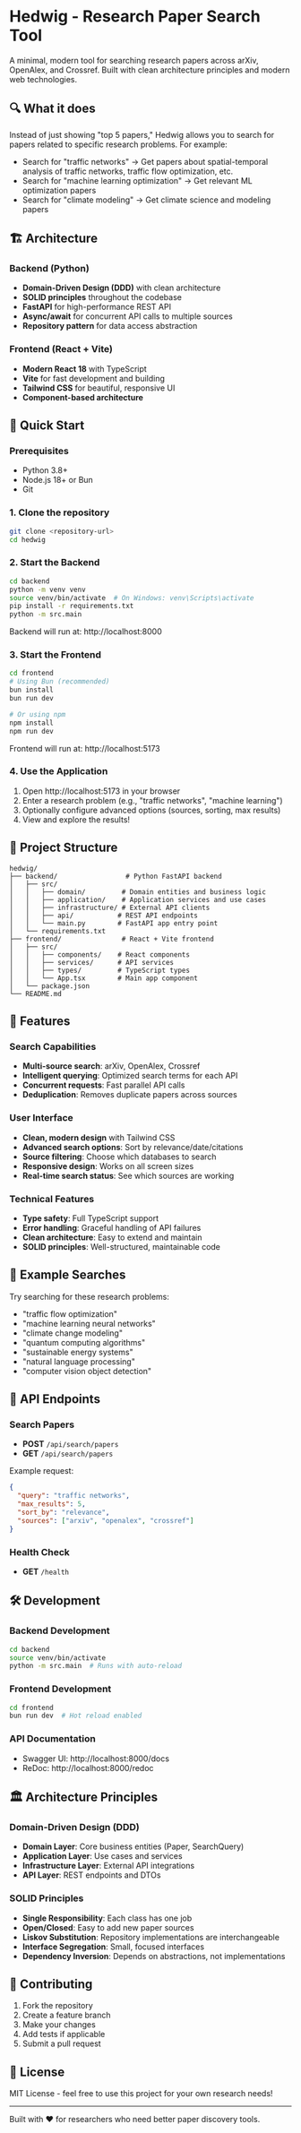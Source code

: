 # Hedwig - Research Paper Search Tool

A minimal, modern tool for searching research papers across arXiv, OpenAlex, and Crossref. Built with clean architecture principles and modern web technologies.

## 🔍 What it does

Instead of just showing "top 5 papers," Hedwig allows you to search for papers related to specific research problems. For example:

- Search for "traffic networks" → Get papers about spatial-temporal analysis of traffic networks, traffic flow optimization, etc.
- Search for "machine learning optimization" → Get relevant ML optimization papers
- Search for "climate modeling" → Get climate science and modeling papers

## 🏗️ Architecture

### Backend (Python)
- **Domain-Driven Design (DDD)** with clean architecture
- **SOLID principles** throughout the codebase
- **FastAPI** for high-performance REST API
- **Async/await** for concurrent API calls to multiple sources
- **Repository pattern** for data access abstraction

### Frontend (React + Vite)
- **Modern React 18** with TypeScript
- **Vite** for fast development and building
- **Tailwind CSS** for beautiful, responsive UI
- **Component-based architecture**

## 🚀 Quick Start

### Prerequisites
- Python 3.8+
- Node.js 18+ or Bun
- Git

### 1. Clone the repository
```bash
git clone <repository-url>
cd hedwig
```

### 2. Start the Backend
```bash
cd backend
python -m venv venv
source venv/bin/activate  # On Windows: venv\Scripts\activate
pip install -r requirements.txt
python -m src.main
```

Backend will run at: http://localhost:8000

### 3. Start the Frontend
```bash
cd frontend
# Using Bun (recommended)
bun install
bun run dev

# Or using npm
npm install
npm run dev
```

Frontend will run at: http://localhost:5173

### 4. Use the Application
1. Open http://localhost:5173 in your browser
2. Enter a research problem (e.g., "traffic networks", "machine learning")
3. Optionally configure advanced options (sources, sorting, max results)
4. View and explore the results!

## 📁 Project Structure

```
hedwig/
├── backend/                 # Python FastAPI backend
│   ├── src/
│   │   ├── domain/         # Domain entities and business logic
│   │   ├── application/    # Application services and use cases
│   │   ├── infrastructure/ # External API clients
│   │   ├── api/           # REST API endpoints
│   │   └── main.py        # FastAPI app entry point
│   └── requirements.txt
├── frontend/               # React + Vite frontend
│   ├── src/
│   │   ├── components/    # React components
│   │   ├── services/      # API services
│   │   ├── types/         # TypeScript types
│   │   └── App.tsx        # Main app component
│   └── package.json
└── README.md
```

## 🔧 Features

### Search Capabilities
- **Multi-source search**: arXiv, OpenAlex, Crossref
- **Intelligent querying**: Optimized search terms for each API
- **Concurrent requests**: Fast parallel API calls
- **Deduplication**: Removes duplicate papers across sources

### User Interface
- **Clean, modern design** with Tailwind CSS
- **Advanced search options**: Sort by relevance/date/citations
- **Source filtering**: Choose which databases to search
- **Responsive design**: Works on all screen sizes
- **Real-time search status**: See which sources are working

### Technical Features
- **Type safety**: Full TypeScript support
- **Error handling**: Graceful handling of API failures
- **Clean architecture**: Easy to extend and maintain
- **SOLID principles**: Well-structured, maintainable code

## 🎯 Example Searches

Try searching for these research problems:

- "traffic flow optimization"
- "machine learning neural networks"
- "climate change modeling"  
- "quantum computing algorithms"
- "sustainable energy systems"
- "natural language processing"
- "computer vision object detection"

## 🔄 API Endpoints

### Search Papers
- **POST** `/api/search/papers`
- **GET** `/api/search/papers`

Example request:
```json
{
  "query": "traffic networks",
  "max_results": 5,
  "sort_by": "relevance",
  "sources": ["arxiv", "openalex", "crossref"]
}
```

### Health Check
- **GET** `/health`

## 🛠️ Development

### Backend Development
```bash
cd backend
source venv/bin/activate
python -m src.main  # Runs with auto-reload
```

### Frontend Development
```bash
cd frontend
bun run dev  # Hot reload enabled
```

### API Documentation
- Swagger UI: http://localhost:8000/docs
- ReDoc: http://localhost:8000/redoc

## 🏛️ Architecture Principles

### Domain-Driven Design (DDD)
- **Domain Layer**: Core business entities (Paper, SearchQuery)
- **Application Layer**: Use cases and services
- **Infrastructure Layer**: External API integrations
- **API Layer**: REST endpoints and DTOs

### SOLID Principles
- **Single Responsibility**: Each class has one job
- **Open/Closed**: Easy to add new paper sources
- **Liskov Substitution**: Repository implementations are interchangeable
- **Interface Segregation**: Small, focused interfaces
- **Dependency Inversion**: Depends on abstractions, not implementations

## 🤝 Contributing

1. Fork the repository
2. Create a feature branch
3. Make your changes
4. Add tests if applicable
5. Submit a pull request

## 📄 License

MIT License - feel free to use this project for your own research needs!

---

Built with ❤️ for researchers who need better paper discovery tools.
